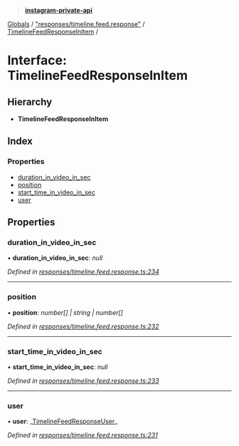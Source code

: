 > **[instagram-private-api](../README.md)**

[Globals](../README.md) / ["responses/timeline.feed.response"](../modules/_responses_timeline_feed_response_.md) / [TimelineFeedResponseInItem](_responses_timeline_feed_response_.timelinefeedresponseinitem.md) /

# Interface: TimelineFeedResponseInItem

## Hierarchy

- **TimelineFeedResponseInItem**

## Index

### Properties

- [duration_in_video_in_sec](_responses_timeline_feed_response_.timelinefeedresponseinitem.md#duration_in_video_in_sec)
- [position](_responses_timeline_feed_response_.timelinefeedresponseinitem.md#position)
- [start_time_in_video_in_sec](_responses_timeline_feed_response_.timelinefeedresponseinitem.md#start_time_in_video_in_sec)
- [user](_responses_timeline_feed_response_.timelinefeedresponseinitem.md#user)

## Properties

### duration_in_video_in_sec

• **duration_in_video_in_sec**: _null_

_Defined in [responses/timeline.feed.response.ts:234](https://github.com/realinstadude/instagram-private-api/blob/4ae8fec/src/responses/timeline.feed.response.ts#L234)_

---

### position

• **position**: _number[] | string | number[]_

_Defined in [responses/timeline.feed.response.ts:232](https://github.com/realinstadude/instagram-private-api/blob/4ae8fec/src/responses/timeline.feed.response.ts#L232)_

---

### start_time_in_video_in_sec

• **start_time_in_video_in_sec**: _null_

_Defined in [responses/timeline.feed.response.ts:233](https://github.com/realinstadude/instagram-private-api/blob/4ae8fec/src/responses/timeline.feed.response.ts#L233)_

---

### user

• **user**: _[TimelineFeedResponseUser](\_responses_timeline_feed_response_.timelinefeedresponseuser.md)\_

_Defined in [responses/timeline.feed.response.ts:231](https://github.com/realinstadude/instagram-private-api/blob/4ae8fec/src/responses/timeline.feed.response.ts#L231)_
